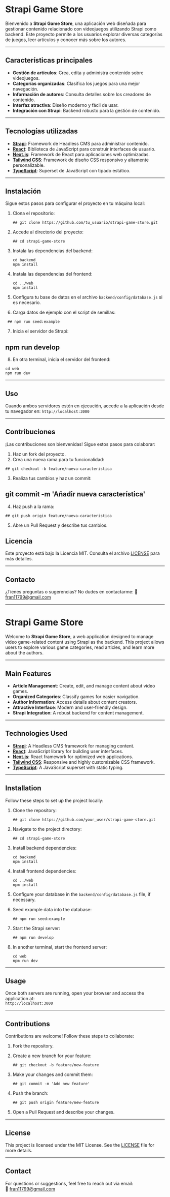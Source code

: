 # Strapi Game Store

Bienvenido a **Strapi Game Store**, una aplicación web diseñada para gestionar contenido relacionado con videojuegos utilizando Strapi como backend. Este proyecto permite a los usuarios explorar diversas categorías de juegos, leer artículos y conocer más sobre los autores.

---

## Características principales

- **Gestión de artículos**: Crea, edita y administra contenido sobre videojuegos.
- **Categorías organizadas**: Clasifica los juegos para una mejor navegación.
- **Información de autores**: Consulta detalles sobre los creadores de contenido.
- **Interfaz atractiva**: Diseño moderno y fácil de usar.
- **Integración con Strapi**: Backend robusto para la gestión de contenido.

---

## Tecnologías utilizadas

- **[Strapi](https://strapi.io/)**: Framework de Headless CMS para administrar contenido.
- **[React](https://reactjs.org/)**: Biblioteca de JavaScript para construir interfaces de usuario.
- **[Next.js](https://nextjs.org/)**: Framework de React para aplicaciones web optimizadas.
- **[Tailwind CSS](https://tailwindcss.com/)**: Framework de diseño CSS responsivo y altamente personalizable.
- **[TypeScript](https://www.typescriptlang.org/)**: Superset de JavaScript con tipado estático.

---

## Instalación

Sigue estos pasos para configurar el proyecto en tu máquina local:

1. Clona el repositorio:

   ```
   ## git clone https://github.com/tu_usuario/strapi-game-store.git

   ```

2. Accede al directorio del proyecto:

   ```
   ## cd strapi-game-store

   ```

3. Instala las dependencias del backend:

   ```
   cd backend
   npm install
   ```

4. Instala las dependencias del frontend:

   ```
   cd ../web
   npm install

   ```

5. Configura tu base de datos en el archivo `backend/config/database.js` si es necesario.

6. Carga datos de ejemplo con el script de semillas:

```
 ## npm run seed:example
```

7. Inicia el servidor de Strapi:

## npm run develop

8. En otra terminal, inicia el servidor del frontend:

```
cd web
npm run dev

```

---

## Uso

Cuando ambos servidores estén en ejecución, accede a la aplicación desde tu navegador en:
`http://localhost:3000`

---

## Contribuciones

¡Las contribuciones son bienvenidas! Sigue estos pasos para colaborar:

1. Haz un fork del proyecto.
2. Crea una nueva rama para tu funcionalidad:

```
## git checkout -b feature/nueva-caracteristica
```

3. Realiza tus cambios y haz un commit:

## git commit -m 'Añadir nueva característica'

4. Haz push a la rama:

```
## git push origin feature/nueva-caracteristica

```

5. Abre un Pull Request y describe tus cambios.

## Licencia

Este proyecto está bajo la Licencia MIT. Consulta el archivo [LICENSE](LICENSE) para más detalles.

---

## Contacto

¿Tienes preguntas o sugerencias? No dudes en contactarme:
📧 [fran11799@gmail.com](mailto:fran11799@gmail.com)

---

# Strapi Game Store

Welcome to **Strapi Game Store**, a web application designed to manage video game-related content using Strapi as the backend. This project allows users to explore various game categories, read articles, and learn more about the authors.

---

## Main Features

- **Article Management**: Create, edit, and manage content about video games.
- **Organized Categories**: Classify games for easier navigation.
- **Author Information**: Access details about content creators.
- **Attractive Interface**: Modern and user-friendly design.
- **Strapi Integration**: A robust backend for content management.

---

## Technologies Used

- **[Strapi](https://strapi.io/)**: A Headless CMS framework for managing content.
- **[React](https://reactjs.org/)**: JavaScript library for building user interfaces.
- **[Next.js](https://nextjs.org/)**: React framework for optimized web applications.
- **[Tailwind CSS](https://tailwindcss.com/)**: Responsive and highly customizable CSS framework.
- **[TypeScript](https://www.typescriptlang.org/)**: A JavaScript superset with static typing.

---

## Installation

Follow these steps to set up the project locally:

1. Clone the repository:

   ```
   ## git clone https://github.com/your_user/strapi-game-store.git

   ```

2. Navigate to the project directory:

   ```
   ## cd strapi-game-store

   ```

3. Install backend dependencies:

   ```
   cd backend
   npm install

   ```

4. Install frontend dependencies:

   ```
   cd ../web
   npm install

   ```

5. Configure your database in the `backend/config/database.js` file, if necessary.

6. Seed example data into the database:

   ```
   ## npm run seed:example

   ```

7. Start the Strapi server:

   ```
   ## npm run develop

   ```

8. In another terminal, start the frontend server:

   ```
   cd web
   npm run dev

   ```

---

## Usage

Once both servers are running, open your browser and access the application at:  
`http://localhost:3000`

---

## Contributions

Contributions are welcome! Follow these steps to collaborate:

1. Fork the repository.
2. Create a new branch for your feature:

   ```
   ## git checkout -b feature/new-feature

   ```

3. Make your changes and commit them:

   ```
   ## git commit -m 'Add new feature'

   ```

4. Push the branch:

   ```
   ## git push origin feature/new-feature

   ```

5. Open a Pull Request and describe your changes.

---

## License

This project is licensed under the MIT License. See the [LICENSE](LICENSE) file for more details.

---

## Contact

For questions or suggestions, feel free to reach out via email:  
📧 [fran11799@gmail.com](mailto:fran11799@gmail.com)
